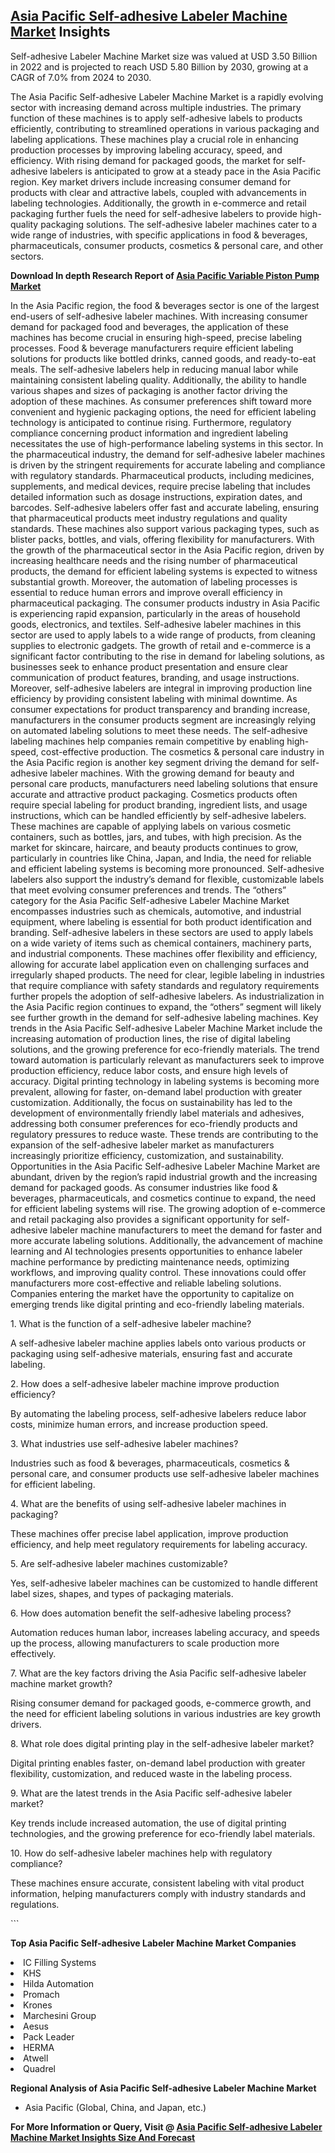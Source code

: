<h2><a href="https://www.verifiedmarketreports.com/download-sample/?rid=310490&amp;utm_source=Github-Feb&amp;utm_medium=225" target="_blank">Asia Pacific Self-adhesive Labeler Machine Market</a> Insights</h2><p>Self-adhesive Labeler Machine Market size was valued at USD 3.50 Billion in 2022 and is projected to reach USD 5.80 Billion by 2030, growing at a CAGR of 7.0% from 2024 to 2030.</p><p><p>The Asia Pacific Self-adhesive Labeler Machine Market is a rapidly evolving sector with increasing demand across multiple industries. The primary function of these machines is to apply self-adhesive labels to products efficiently, contributing to streamlined operations in various packaging and labeling applications. These machines play a crucial role in enhancing production processes by improving labeling accuracy, speed, and efficiency. With rising demand for packaged goods, the market for self-adhesive labelers is anticipated to grow at a steady pace in the Asia Pacific region. Key market drivers include increasing consumer demand for products with clear and attractive labels, coupled with advancements in labeling technologies. Additionally, the growth in e-commerce and retail packaging further fuels the need for self-adhesive labelers to provide high-quality packaging solutions. The self-adhesive labeler machines cater to a wide range of industries, with specific applications in food & beverages, pharmaceuticals, consumer products, cosmetics & personal care, and other sectors. <p><strong>Download In depth Research Report of <a href="https://www.verifiedmarketreports.com/download-sample/?rid=236118&amp;utm_source=Pulse-Dec&amp;utm_medium=225" target="_blank">Asia Pacific Variable Piston Pump Market</a></strong></p> In the Asia Pacific region, the food & beverages sector is one of the largest end-users of self-adhesive labeler machines. With increasing consumer demand for packaged food and beverages, the application of these machines has become crucial in ensuring high-speed, precise labeling processes. Food & beverage manufacturers require efficient labeling solutions for products like bottled drinks, canned goods, and ready-to-eat meals. The self-adhesive labelers help in reducing manual labor while maintaining consistent labeling quality. Additionally, the ability to handle various shapes and sizes of packaging is another factor driving the adoption of these machines. As consumer preferences shift toward more convenient and hygienic packaging options, the need for efficient labeling technology is anticipated to continue rising. Furthermore, regulatory compliance concerning product information and ingredient labeling necessitates the use of high-performance labeling systems in this sector. In the pharmaceutical industry, the demand for self-adhesive labeler machines is driven by the stringent requirements for accurate labeling and compliance with regulatory standards. Pharmaceutical products, including medicines, supplements, and medical devices, require precise labeling that includes detailed information such as dosage instructions, expiration dates, and barcodes. Self-adhesive labelers offer fast and accurate labeling, ensuring that pharmaceutical products meet industry regulations and quality standards. These machines also support various packaging types, such as blister packs, bottles, and vials, offering flexibility for manufacturers. With the growth of the pharmaceutical sector in the Asia Pacific region, driven by increasing healthcare needs and the rising number of pharmaceutical products, the demand for efficient labeling systems is expected to witness substantial growth. Moreover, the automation of labeling processes is essential to reduce human errors and improve overall efficiency in pharmaceutical packaging. The consumer products industry in Asia Pacific is experiencing rapid expansion, particularly in the areas of household goods, electronics, and textiles. Self-adhesive labeler machines in this sector are used to apply labels to a wide range of products, from cleaning supplies to electronic gadgets. The growth of retail and e-commerce is a significant factor contributing to the rise in demand for labeling solutions, as businesses seek to enhance product presentation and ensure clear communication of product features, branding, and usage instructions. Moreover, self-adhesive labelers are integral in improving production line efficiency by providing consistent labeling with minimal downtime. As consumer expectations for product transparency and branding increase, manufacturers in the consumer products segment are increasingly relying on automated labeling solutions to meet these needs. The self-adhesive labeling machines help companies remain competitive by enabling high-speed, cost-effective production. The cosmetics & personal care industry in the Asia Pacific region is another key segment driving the demand for self-adhesive labeler machines. With the growing demand for beauty and personal care products, manufacturers need labeling solutions that ensure accurate and attractive product packaging. Cosmetics products often require special labeling for product branding, ingredient lists, and usage instructions, which can be handled efficiently by self-adhesive labelers. These machines are capable of applying labels on various cosmetic containers, such as bottles, jars, and tubes, with high precision. As the market for skincare, haircare, and beauty products continues to grow, particularly in countries like China, Japan, and India, the need for reliable and efficient labeling systems is becoming more pronounced. Self-adhesive labelers also support the industry’s demand for flexible, customizable labels that meet evolving consumer preferences and trends. The “others” category for the Asia Pacific Self-adhesive Labeler Machine Market encompasses industries such as chemicals, automotive, and industrial equipment, where labeling is essential for both product identification and branding. Self-adhesive labelers in these sectors are used to apply labels on a wide variety of items such as chemical containers, machinery parts, and industrial components. These machines offer flexibility and efficiency, allowing for accurate label application even on challenging surfaces and irregularly shaped products. The need for clear, legible labeling in industries that require compliance with safety standards and regulatory requirements further propels the adoption of self-adhesive labelers. As industrialization in the Asia Pacific region continues to expand, the “others” segment will likely see further growth in the demand for self-adhesive labeling machines. Key trends in the Asia Pacific Self-adhesive Labeler Machine Market include the increasing automation of production lines, the rise of digital labeling solutions, and the growing preference for eco-friendly materials. The trend toward automation is particularly relevant as manufacturers seek to improve production efficiency, reduce labor costs, and ensure high levels of accuracy. Digital printing technology in labeling systems is becoming more prevalent, allowing for faster, on-demand label production with greater customization. Additionally, the focus on sustainability has led to the development of environmentally friendly label materials and adhesives, addressing both consumer preferences for eco-friendly products and regulatory pressures to reduce waste. These trends are contributing to the expansion of the self-adhesive labeler market as manufacturers increasingly prioritize efficiency, customization, and sustainability. Opportunities in the Asia Pacific Self-adhesive Labeler Machine Market are abundant, driven by the region’s rapid industrial growth and the increasing demand for packaged goods. As consumer industries like food & beverages, pharmaceuticals, and cosmetics continue to expand, the need for efficient labeling systems will rise. The growing adoption of e-commerce and retail packaging also provides a significant opportunity for self-adhesive labeler machine manufacturers to meet the demand for faster and more accurate labeling solutions. Additionally, the advancement of machine learning and AI technologies presents opportunities to enhance labeler machine performance by predicting maintenance needs, optimizing workflows, and improving quality control. These innovations could offer manufacturers more cost-effective and reliable labeling solutions. Companies entering the market have the opportunity to capitalize on emerging trends like digital printing and eco-friendly labeling materials. <p>1. What is the function of a self-adhesive labeler machine?</p> <p>A self-adhesive labeler machine applies labels onto various products or packaging using self-adhesive materials, ensuring fast and accurate labeling.</p> <p>2. How does a self-adhesive labeler machine improve production efficiency?</p> <p>By automating the labeling process, self-adhesive labelers reduce labor costs, minimize human errors, and increase production speed.</p> <p>3. What industries use self-adhesive labeler machines?</p> <p>Industries such as food & beverages, pharmaceuticals, cosmetics & personal care, and consumer products use self-adhesive labeler machines for efficient labeling.</p> <p>4. What are the benefits of using self-adhesive labeler machines in packaging?</p> <p>These machines offer precise label application, improve production efficiency, and help meet regulatory requirements for labeling accuracy.</p> <p>5. Are self-adhesive labeler machines customizable?</p> <p>Yes, self-adhesive labeler machines can be customized to handle different label sizes, shapes, and types of packaging materials.</p> <p>6. How does automation benefit the self-adhesive labeling process?</p> <p>Automation reduces human labor, increases labeling accuracy, and speeds up the process, allowing manufacturers to scale production more effectively.</p> <p>7. What are the key factors driving the Asia Pacific self-adhesive labeler machine market growth?</p> <p>Rising consumer demand for packaged goods, e-commerce growth, and the need for efficient labeling solutions in various industries are key growth drivers.</p> <p>8. What role does digital printing play in the self-adhesive labeler market?</p> <p>Digital printing enables faster, on-demand label production with greater flexibility, customization, and reduced waste in the labeling process.</p> <p>9. What are the latest trends in the Asia Pacific self-adhesive labeler market?</p> <p>Key trends include increased automation, the use of digital printing technologies, and the growing preference for eco-friendly label materials.</p> <p>10. How do self-adhesive labeler machines help with regulatory compliance?</p> <p>These machines ensure accurate, consistent labeling with vital product information, helping manufacturers comply with industry standards and regulations.</p> ```</p><p><strong>Top Asia Pacific Self-adhesive Labeler Machine Market Companies</strong></p><div data-test-id=""><p><li>IC Filling Systems</li><li> KHS</li><li> Hilda Automation</li><li> Promach</li><li> Krones</li><li> Marchesini Group</li><li> Aesus</li><li> Pack Leader</li><li> HERMA</li><li> Atwell</li><li> Quadrel</li></p><div><strong>Regional Analysis of&nbsp;Asia Pacific Self-adhesive Labeler Machine Market</strong></div><ul><li dir="ltr"><p dir="ltr">Asia Pacific (Global, China, and Japan, etc.)</p></li></ul><p><strong>For More Information or Query, Visit @&nbsp;</strong><strong><a href="https://www.verifiedmarketreports.com/product/self-adhesive-labeler-machine-market/?utm_source=Github-Feb&amp;utm_medium=225" target="_blank">Asia Pacific Self-adhesive Labeler Machine Market Insights Size And Forecast</a></strong></p></div><h2>&nbsp;</h2><div data-test-id="">&nbsp;</div>
